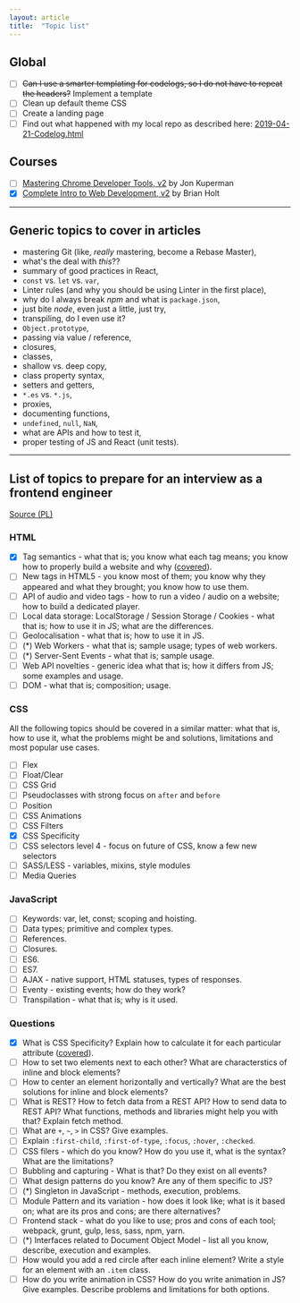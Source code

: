 ```yaml
---
layout: article
title:  "Topic list"
---
```


## Global

- [ ] ~~Can I use a smarter templating for codelogs, so I do not have to repeat the headers?~~ Implement a template
- [ ] Clean up default theme CSS
- [ ] Create a landing page
- [ ] Find out what happened with my local repo as described here: [2019-04-21-Codelog.html](2019-04-21-Codelog.html)

## Courses

- [ ] [Mastering Chrome Developer Tools, v2](https://frontendmasters.com/courses/chrome-dev-tools-v2/) by Jon Kuperman
- [x] [Complete Intro to Web Development, v2](https://frontendmasters.com/courses/web-development-v2/) by Brian Holt

-------------------------------

## Generic topics to cover in articles

- mastering Git (like, *really* mastering, become a Rebase Master),
- what's the deal with *this*??
- summary of good practices in React,
- `const` vs. `let` vs. `var`,
- Linter rules (and why you should be using Linter in the first place),
- why do I always break *npm* and what is `package.json`,
- just bite *node*, even just a little, just try,
- transpiling, do I even use it?
- `Object.prototype`,
- passing via value / reference,
- closures,
- classes,
- shallow vs. deep copy,
- class property syntax,
- setters and getters,
- `*.es` vs. `*.js`,
- proxies,
- documenting functions,
- `undefined`, `null`, `NaN`,
- what are APIs and how to test it,
- proper testing of JS and React (unit tests).

-------------------------------

## List of topics to prepare for an interview as a frontend engineer

[Source (PL)](https://solutionchaser.com/rekrutacja-na-front-end-developera-porady-pytania/)

### HTML

- [x] Tag semantics - what that is; you know what each tag means; you know how to properly build a website and why ([covered](/blog/articles/html-semantic-elements.html)).
- [ ] New tags in HTML5 - you know most of them; you know why they appeared and what they brought; you know how to use them.
- [ ] API of audio and video tags - how to run a video / audio on a website; how to build a dedicated player.
- [ ] Local data storage: LocalStorage / Session Storage / Cookies - what that is; how to use it in JS; what are the differences.
- [ ] Geolocalisation - what that is; how to use it in JS.
- [ ] (*) Web Workers - what that is; sample usage; types of web workers.
- [ ] (*) Server-Sent Events - what that is; sample usage.
- [ ] Web API novelties - generic idea what that is; how it differs from JS; some examples and usage.
- [ ] DOM - what that is; composition; usage.

### CSS

All the following topics should be covered in a similar matter: what that is, how to use it, what the problems might be and solutions, limitations and most popular use cases.

- [ ] Flex
- [ ] Float/Clear
- [ ] CSS Grid
- [ ] Pseudoclasses with strong focus on `after` and `before`
- [ ] Position
- [ ] CSS Animations
- [ ] CSS Filters
- [x] CSS Specificity
- [ ] CSS selectors level 4 - focus on future of CSS, know a few new selectors
- [ ] SASS/LESS - variables, mixins, style modules
- [ ] Media Queries

### JavaScript

- [ ] Keywords: var, let, const; scoping and hoisting.
- [ ] Data types; primitive and complex types.
- [ ] References.
- [ ] Closures.
- [ ] ES6.
- [ ] ES7.
- [ ] AJAX - native support, HTML statuses, types of responses.
- [ ] Eventy - existing events; how do they work?
- [ ] Transpilation - what that is; why is it used.

### Questions

- [x] What is CSS Specificity? Explain how to calculate it for each particular attribute ([covered](/blog/articles/specifity.html)).
- [ ] How to set two elements next to each other? What are characterstics of inline and block elements?
- [ ] How to center an element horizontally and vertically? What are the best solutions for inline and block elements?
- [ ] What is REST? How to fetch data from a REST API? How to send data to REST API? What functions, methods and libraries might help you with that? Explain fetch method.
- [ ] What are `+`, `~`, `>` in CSS? Give examples.
- [ ] Explain `:first-child`, `:first-of-type`, `:focus`, `:hover`, `:checked`.
- [ ] CSS filers - which do you know? How do you use it, what is the syntax? What are the limitations?
- [ ] Bubbling and capturing - What is that? Do they exist on all events?
- [ ] What design patterns do you know? Are any of them specific to JS?
- [ ] (*) Singleton in JavaScript - methods, execution, problems.
- [ ] Module Pattern and its variation - how does it look like; what is it based on; what are its pros and cons; are there alternatives?
- [ ] Frontend stack - what do you like to use; pros and cons of each tool; webpack, grunt, gulp, less, sass, npm, yarn.
- [ ] (*) Interfaces related to Document Object Model - list all you know, describe, execution and examples.
- [ ] How would you add a red circle after each inline element? Write a style for an element with an `.item` class.
- [ ] How do you write animation in CSS? How do you write animation in JS? Give examples. Describe problems and limitations for both options.
